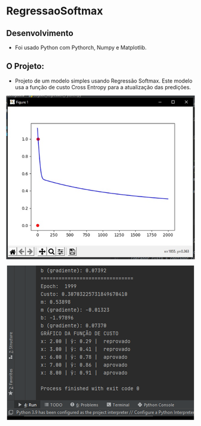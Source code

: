 # RegressaoSoftmax
## Desenvolvimento
* Foi usado Python com Pythorch, Numpy e Matplotlib.
## O Projeto:
* Projeto de um modelo simples usando Regressão Softmax. Este modelo usa a função de custo Cross Entropy para a  atualização das predições.

<p align="center"> <img src="https://github.com/DarlanNoetzold/RegressaoLogistica/blob/main/RegLogistica01.jpg" />
<p align="center"> <img src="https://github.com/DarlanNoetzold/RegressaoLogistica/blob/main/RegLogistica02.jpg" />
